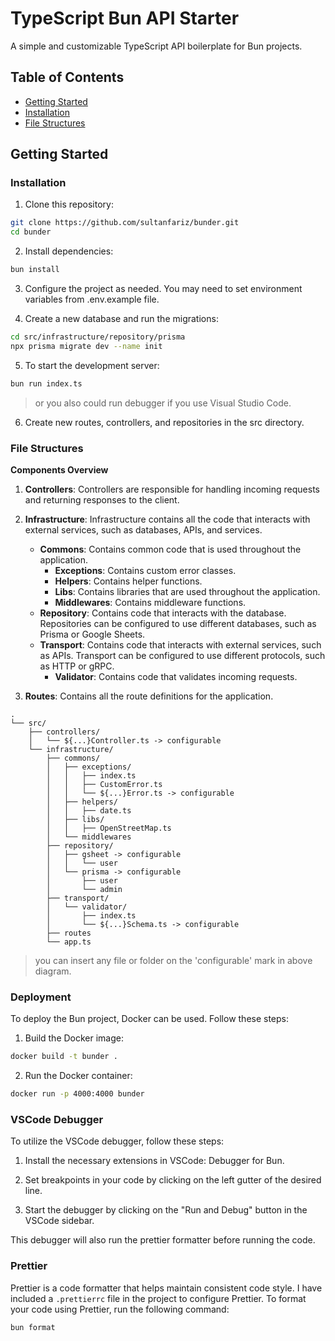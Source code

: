 # TypeScript Bun API Starter

A simple and customizable TypeScript API boilerplate for Bun projects.

## Table of Contents

- [Getting Started](#getting-started)
- [Installation](#installation)
- [File Structures](#file-structures)

## Getting Started

### Installation

1. Clone this repository:

```sh
git clone https://github.com/sultanfariz/bunder.git
cd bunder
```

2. Install dependencies:

```bash
bun install
```

3. Configure the project as needed. You may need to set environment variables from .env.example file.

4. Create a new database and run the migrations:

```bash
cd src/infrastructure/repository/prisma
npx prisma migrate dev --name init
```

5. To start the development server:

```bash
bun run index.ts
```

> or you also could run debugger if you use Visual Studio Code.

6. Create new routes, controllers, and repositories in the src directory.

### File Structures

**Components Overview**

1. **Controllers**: Controllers are responsible for handling incoming requests and returning responses to the client.
2. **Infrastructure**: Infrastructure contains all the code that interacts with external services, such as databases, APIs, and services.

   - **Commons**: Contains common code that is used throughout the application.
     - **Exceptions**: Contains custom error classes.
     - **Helpers**: Contains helper functions.
     - **Libs**: Contains libraries that are used throughout the application.
     - **Middlewares**: Contains middleware functions.
   - **Repository**: Contains code that interacts with the database. Repositories can be configured to use different databases, such as Prisma or Google Sheets.
   - **Transport**: Contains code that interacts with external services, such as APIs. Transport can be configured to use different protocols, such as HTTP or gRPC.
     - **Validator**: Contains code that validates incoming requests.

3. **Routes**: Contains all the route definitions for the application.

```
.
└── src/
    ├── controllers/
    │   └── ${...}Controller.ts -> configurable
    └── infrastructure/
        ├── commons/
        │   ├── exceptions/
        │   │   ├── index.ts
        │   │   ├── CustomError.ts
        │   │   └── ${...}Error.ts -> configurable
        │   ├── helpers/
        │   │   ├── date.ts
        │   ├── libs/
        │   │   ├── OpenStreetMap.ts
        │   └── middlewares
        ├── repository/
        │   ├── gsheet -> configurable
        │   │   └── user
        │   └── prisma -> configurable
        │       ├── user
        │       └── admin
        ├── transport/
        │   └── validator/
        │       ├── index.ts
        │       └── ${...}Schema.ts -> configurable
        ├── routes
        └── app.ts
```

> you can insert any file or folder on the 'configurable' mark in above diagram.

### Deployment

To deploy the Bun project, Docker can be used. Follow these steps:

1. Build the Docker image:

```bash
docker build -t bunder .
```

2. Run the Docker container:

```bash
docker run -p 4000:4000 bunder
```

### VSCode Debugger

To utilize the VSCode debugger, follow these steps:

1. Install the necessary extensions in VSCode:
   Debugger for Bun.

2. Set breakpoints in your code by clicking on the left gutter of the desired line.

3. Start the debugger by clicking on the "Run and Debug" button in the VSCode sidebar.

This debugger will also run the prettier formatter before running the code.

### Prettier

Prettier is a code formatter that helps maintain consistent code style. I have included a `.prettierrc` file in the project to configure Prettier. To format your code using Prettier, run the following command:

```bash
bun format
```
